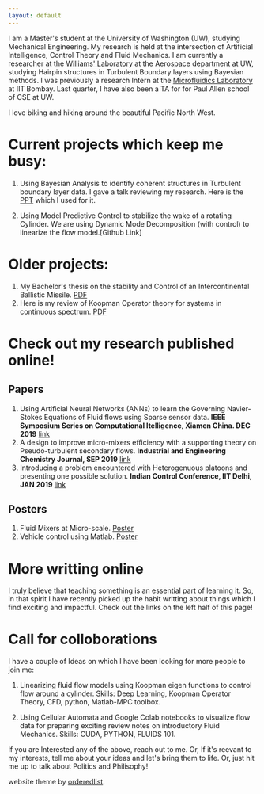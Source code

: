 ```yaml
---
layout: default
---
```


I am a Master's student at the University of Washington (UW), studying Mechanical Engineering. My research is held at the intersection of Artificial Intelligence, Control Theory and Fluid Mechanics. I am currently a researcher at the [Williams' Laboratory](https://www.williamslaboratory.com/) at the Aerospace department at UW, studying Hairpin structures in Turbulent Boundary layers using Bayesian methods. I was previously a research Intern at the [Microfluidics Laboratory](https://www.me.iitb.ac.in/~amit.agrawal/) at IIT Bombay. Last quarter, I have also been a TA for for Paul Allen school of CSE at UW. 

I love biking and hiking around the beautiful Pacific North West.

# Current projects which keep me busy:

1. Using Bayesian Analysis to identify coherent structures in Turbulent boundary layer data. I gave a talk reviewing my research. Here is the [PPT](https://github.com/kommalapatisahil/kommalapatisahil.github.io/blob/master/files/OwenLabPPT_5_27.pptx) which I used for it.

2. Using Model Predictive Control to stabilize the wake of a rotating Cylinder. We are using Dynamic Mode Decomposition (with control) to linearize the flow model.[Github Link]

# Older projects:

1. My Bachelor's thesis on the stability and Control of an Intercontinental Ballistic Missile. [PDF](https://github.com/kommalapatisahil/kommalapatisahil.github.io/blob/master/files/Sahil_Kommalapati_SE422_Report(2).pdf)
2. Here is my review of Koopman Operator theory for systems in continuous spectrum. [PDF](https://github.com/kommalapatisahil/kommalapatisahil.github.io/blob/master/files/ME599_Lusch2018_1926528(3).pdf)


# Check out my research published online!

## Papers
1. Using Artificial Neural Networks (ANNs) to learn the Governing Navier-Stokes Equations of Fluid flows using Sparse sensor data. **IEEE Symposium Series on Computational Itelligence, Xiamen China. DEC 2019** [link](https://ieeexplore.ieee.org/abstract/document/9003058)
2. A design to improve micro-mixers efficiency with a supporting theory on Pseudo-turbulent secondary flows. **Industrial and Engineering Chemistry Journal, SEP 2019** [link](https://pubs.acs.org/doi/abs/10.1021/acs.iecr.9b05276)
3. Introducing a problem encountered with Heterogenuous platoons and presenting one possible solution. **Indian Control Conference, IIT Delhi, JAN 2019** [link](https://ieeexplore.ieee.org/document/8715606)

## Posters
1. Fluid Mixers at Micro-scale. [Poster](https://github.com/kommalapatisahil/kommalapatisahil.github.io/blob/master/files/MEC_URS_2018_Kommalapati_sahil.pdf)
2. Vehicle control using Matlab. [Poster](https://github.com/kommalapatisahil/kommalapatisahil.github.io/blob/master/files/Sahil_Kommalapati_MEC_URS_2018.pdf)
 

# More writting online

I truly believe that teaching something is an essential part of learning it. So, in that spirit I have recently picked up the habit writting about things which I find exciting and impactful. Check out the links on the left half of this page!

# Call for colloborations
I have a couple of Ideas on which I have been looking for more people to join me: 

1. Linearizing fluid flow models using Koopman eigen functions to control flow around a cylinder. Skills: Deep Learning, Koopman Operator Theory, CFD, python, Matlab-MPC toolbox.

2. Using Cellular Automata and Google Colab notebooks to visualize flow data for preparing exciting review notes on introductory Fluid Mechanics. Skills: CUDA, PYTHON, FLUIDS 101. 

If you are Interested any of the above, reach out to me. Or, If it's reevant to my interests, tell me about your ideas and let's bring them to life. Or, just hit me up to talk about Politics and Philisophy! 



website theme by [orderedlist](https://github.com/orderedlist).





